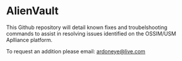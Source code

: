 # AlienVault

This Github repository will detail known fixes and troubelshooting commands to assist in resolving issues identified on the OSSIM/USM Aplliance platform.

To request an addition please email: ardoneye@live.com
